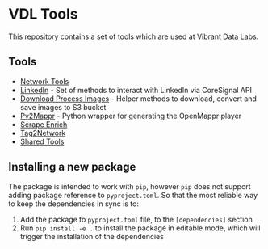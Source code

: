 # VDL Tools

This repository contains a set of tools which are used at Vibrant Data Labs.

## Tools

- [Network Tools](./vdl_tools/network-tools/)
- [LinkedIn](./vdl_tools/LinkedIn/) - Set of methods to interact with LinkedIn via CoreSignal API
- [Download Process Images](./vdl_tools/download_process_images) - Helper methods to download, convert and save images to S3 bucket
- [Py2Mappr](./vdl_tools/py2mappr) - Python wrapper for generating the OpenMappr player
- [Scrape Enrich](./vdl_tools/scrape_enrich/)
- [Tag2Network](./vdl_tools/tag2network/)
- [Shared Tools](./vdl_tools/shared_tools/)

## Installing a new package

The package is intended to work with `pip`, however `pip` does not support adding package reference to `pyproject.toml`. So that the most reliable way to keep the dependencies in sync is to:

1. Add the package to `pyproject.toml` file, to the `[dependencies]` section
2. Run `pip install -e .` to install the package in editable mode, which will trigger the installation of the dependencies
